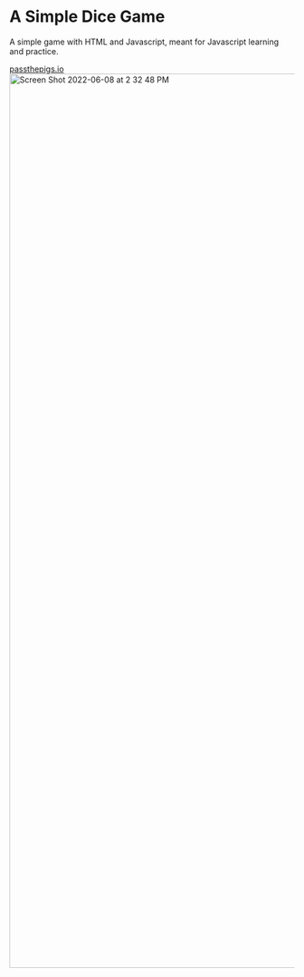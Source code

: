 # A Simple Dice Game
A simple game with HTML and Javascript, meant for Javascript learning and practice.


[passthepigs.io](passthepigs.io)
<img width="1580" alt="Screen Shot 2022-06-08 at 2 32 48 PM" src="https://user-images.githubusercontent.com/33405530/172691066-e07c3092-d5a2-4d6a-8094-ce40690ca609.png">
